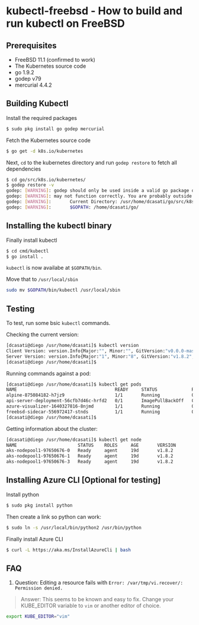 # kubectl-freebsd - How to build and run kubectl on FreeBSD

## Prerequisites
* FreeBSD 11.1 (confirmed to work)
* The Kubernetes source code
* go 1.9.2
* godep v79
* mercurial 4.4.2

## Building Kubectl
Install the required packages

```bash
$ sudo pkg install go godep mercurial
```

Fetch the Kubernetes source code

```bash
$ go get -d k8s.io/kubernetes
```

Next, `cd` to the kubernetes directory and run `godep restore` to fetch all dependencies
```bash
$ cd go/src/k8s.io/kubernetes/
$ godep restore -v
godep: [WARNING]: godep should only be used inside a valid go package directory and
godep: [WARNING]: may not function correctly. You are probably outside of your $GOPATH.
godep: [WARNING]:       Current Directory: /usr/home/dcasati/go/src/k8s.io/kubernetes
godep: [WARNING]:       $GOPATH: /home/dcasati/go/
```
## Installing the kubectl binary
Finally install kubectl

```bash
$ cd cmd/kubectl
$ go install .
```
`kubectl` is now availabe at `$GOPATH/bin`.

Move that to `/usr/local/sbin`

```bash
sudo mv $GOPATH/bin/kubectl /usr/local/sbin
```
## Testing

To test, run some bsic `kubectl` commands.

Checking the current version:

```bash
[dcasati@diego /usr/home/dcasati]$ kubectl version
Client Version: version.Info{Major:"", Minor:"", GitVersion:"v0.0.0-master+$Format:%h$", GitCommit:"$Format:%H$", GitTreeState:"", BuildDate:"1970-01-01T00:00:00Z", GoVersion:"go1.9.2", Compiler:"gc", Platform:"freebsd/amd64"}
Server Version: version.Info{Major:"1", Minor:"8", GitVersion:"v1.8.2", GitCommit:"bdaeafa71f6c7c04636251031f93464384d54963", GitTreeState:"clean", BuildDate:"2017-10-24T19:38:10Z", GoVersion:"go1.8.3", Compiler:"gc", Platform:"linux/amd64"}
[dcasati@diego /usr/home/dcasati]$
```

Running commands against a pod:

```bash
[dcasati@diego /usr/home/dcasati]$ kubectl get pods
NAME                                     READY     STATUS             RESTARTS   AGE
alpine-875084182-h7jz9                   1/1       Running            0          19d
api-server-deployment-56cfb7d46c-hrfd2   0/1       ImagePullBackOff   0          5d
azure-visualizer-1640327816-8njmd        1/1       Running            0          19d
freebsd-sidecar-556972417-stnds          1/1       Running            0          19d
[dcasati@diego /usr/home/dcasati]$
```
Getting information about the cluster:

```bash
[dcasati@diego /usr/home/dcasati]$ kubectl get node
NAME                       STATUS    ROLES     AGE       VERSION
aks-nodepool1-97650676-0   Ready     agent     19d       v1.8.2
aks-nodepool1-97650676-1   Ready     agent     19d       v1.8.2
aks-nodepool1-97650676-3   Ready     agent     19d       v1.8.2
```

## Installing Azure CLI [Optional for testing]

Install python

```bash
$ sudo pkg install python
```

Then create a link so python can work:
```bash
$ sudo ln -s /usr/local/bin/python2 /usr/bin/python
```
Finally install Azure CLI

```bash
$ curl -L https://aka.ms/InstallAzureCli | bash
```

## FAQ

1. Question: Editing a resource fails with `Error: /var/tmp/vi.recover/: Permission denied.`
> Answer: This seems to be known and easy to fix. Change your KUBE_EDITOR variable to `vim` or another 
editor of choice.

```bash
export KUBE_EDITOR="vim"
```
